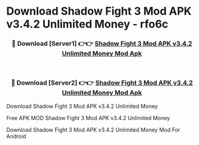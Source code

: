 # Download Shadow Fight 3 Mod APK v3.4.2 Unlimited Money - rfo6c



<div align="center">
<h3>🔴 Download [Server1] 👉👉 <a href="https://momento.my/?title=Shadow_Fight_3_Mod_APK_v3.4.2_Unlimited_Money">Shadow Fight 3 Mod APK v3.4.2 Unlimited Money Mod Apk</a></h3><br>

<h3>🔴 Download [Server2] 👉👉 <a href="https://momento.my/?title=Shadow_Fight_3_Mod_APK_v3.4.2_Unlimited_Money">Shadow Fight 3 Mod APK v3.4.2 Unlimited Money Mod Apk</a></h3>
</div>



Download Shadow Fight 3 Mod APK v3.4.2 Unlimited Money 

Free APK MOD Shadow Fight 3 Mod APK v3.4.2 Unlimited Money 

Download Shadow Fight 3 Mod APK v3.4.2 Unlimited Money Mod For Android
